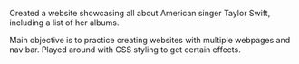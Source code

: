 Created a website showcasing all about American singer Taylor Swift, including a list of her albums.

Main objective is to practice creating websites with multiple webpages and nav bar. Played around with CSS styling to get certain effects.
